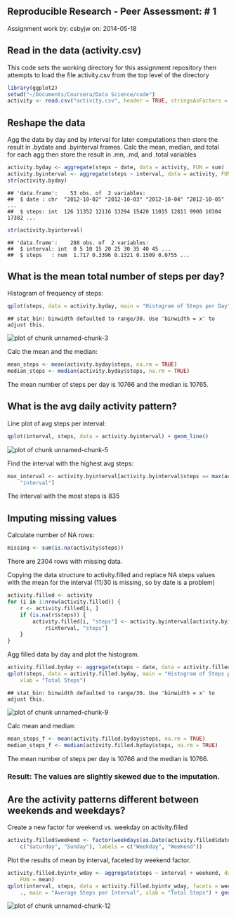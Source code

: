 Reproducible Research - Peer Assessment: # 1
-----------------------------------

Assignment work by: csbyjw
       on: 2014-05-18

## Read in the data (activity.csv)

This code sets the working directory for this assignment repository then attempts
to load the file activity.csv from the top level of the directory


```r
library(ggplot2)
setwd("~/Documents/Coursera/Data Science/code")
activity <- read.csv("activity.csv", header = TRUE, stringsAsFactors = FALSE)
```


## Reshape the data

Agg the data by day and by interval for later computations
then store the result in .bydate and .byinterval frames. Calc the mean, median, 
and total for each agg then store the result in .mn, .md, and .total variables


```r
activity.byday <- aggregate(steps ~ date, data = activity, FUN = sum)
activity.byinterval <- aggregate(steps ~ interval, data = activity, FUN = mean)
str(activity.byday)
```

```
## 'data.frame':	53 obs. of  2 variables:
##  $ date : chr  "2012-10-02" "2012-10-03" "2012-10-04" "2012-10-05" ...
##  $ steps: int  126 11352 12116 13294 15420 11015 12811 9900 10304 17382 ...
```

```r
str(activity.byinterval)
```

```
## 'data.frame':	288 obs. of  2 variables:
##  $ interval: int  0 5 10 15 20 25 30 35 40 45 ...
##  $ steps   : num  1.717 0.3396 0.1321 0.1509 0.0755 ...
```


## What is the mean total number of steps per day?

Histogram of frequency of steps:

```r
qplot(steps, data = activity.byday, main = "Histogram of Steps per Day", xlab = "Total Steps")
```

```
## stat_bin: binwidth defaulted to range/30. Use 'binwidth = x' to adjust this.
```

![plot of chunk unnamed-chunk-3](figure/unnamed-chunk-3.png) 


Calc the mean and the median:

```r
mean_steps <- mean(activity.byday$steps, na.rm = TRUE)
median_steps <- median(activity.byday$steps, na.rm = TRUE)
```


The mean number of steps per day is 10766 and the median is 10765.

## What is the avg daily activity pattern?

Line plot of avg steps per interval:

```r
qplot(interval, steps, data = activity.byinterval) + geom_line()
```

![plot of chunk unnamed-chunk-5](figure/unnamed-chunk-5.png) 


Find the interval with the highest avg steps:

```r
max_interval <- activity.byinterval[activity.byinterval$steps == max(activity.byinterval$steps), 
    "interval"]
```


The interval with the most steps is 835

## Imputing missing values

Calculate number of NA rows:

```r
missing <- sum(is.na(activity$steps))
```


There are 2304 rows with missing data.

Copying the data structure to activity.filled and replace NA steps values
with the mean for the interval (11/30 is missing, so by date is a problem)

```r
activity.filled <- activity
for (i in 1:nrow(activity.filled)) {
    r <- activity.filled[i, ]
    if (is.na(r$steps)) {
        activity.filled[i, "steps"] <- activity.byinterval[activity.byinterval$interval == 
            r$interval, "steps"]
    }
}
```


Agg filled data by day and plot the histogram.

```r
activity.filled.byday <- aggregate(steps ~ date, data = activity.filled, FUN = sum)
qplot(steps, data = activity.filled.byday, main = "Histogram of Steps per Day", 
    xlab = "Total Steps")
```

```
## stat_bin: binwidth defaulted to range/30. Use 'binwidth = x' to adjust this.
```

![plot of chunk unnamed-chunk-9](figure/unnamed-chunk-9.png) 


Calc mean and median:

```r
mean_steps_f <- mean(activity.filled.byday$steps, na.rm = TRUE)
median_steps_f <- median(activity.filled.byday$steps, na.rm = TRUE)
```


The mean number of steps per day is 10766 and
the median is 10766. 

### Result: The values are slightly skewed due to the imputation.

## Are the activity patterns different between weekends and weekdays?

Create a new factor for weekend vs. weekday on activity.filled

```r
activity.filled$weekend <- factor(weekdays(as.Date(activity.filled$date)) %in% 
    c("Saturday", "Sunday"), labels = c("Weekday", "Weekend"))
```


Plot the results of mean by interval, faceted by weekend factor. 

```r
activity.filled.byintv_wday <- aggregate(steps ~ interval + weekend, data = activity.filled, 
    FUN = mean)
qplot(interval, steps, data = activity.filled.byintv_wday, facets = weekend ~ 
    ., main = "Average Steps per Interval", xlab = "Total Steps") + geom_line()
```

![plot of chunk unnamed-chunk-12](figure/unnamed-chunk-12.png) 

